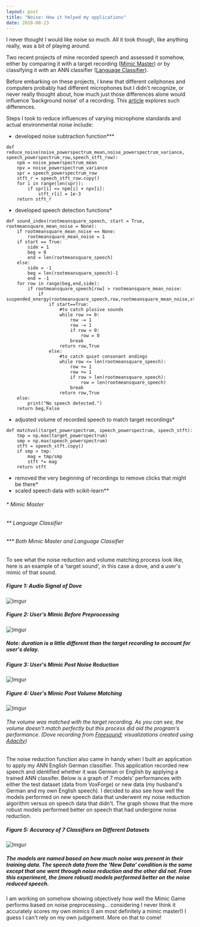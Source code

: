 ```yaml
---
layout: post
title: "Noise: How it helped my applications"
date: 2018-08-23
--- 
```


I never thought I would like noise so much. All it took though, like anything really, was a bit of playing around. 

Two recent projects of mine recorded speech and assessed it somehow, either by comparing it with a target recording (<a href="https://a-n-rose.github.io/2018/08/24/mimic-master-pitchcurve-vs-fingerprint.html">Mimic Master</a>) or by classifying it with an ANN classifier (<a href="https://a-n-rose.github.io/2018/08/22/language-classifier.html">Language Classifier</a>).

Before embarking on these projects, I knew that different cellphones and computers probably had different microphones but I didn't recognize, or never really thought about, how much just those differences alone would influence 'background noise' of a recording. This <a href="https://www.ncbi.nlm.nih.gov/pmc/articles/PMC5426841/pdf/sensors-17-00917.pdf">article</a> explores such differences. 

Steps I took to reduce influences of varying microphone standards and actual environmental noise include:
* developed noise subtraction function***
```
def reduce_noise(noise_powerspectrum_mean,noise_powerspectrum_variance, speech_powerspectrum_row,speech_stft_row):
    npm = noise_powerspectrum_mean
    npv = noise_powerspectrum_variance
    spr = speech_powerspectrum_row
    stft_r = speech_stft_row.copy()
    for i in range(len(spr)):
        if spr[i] <= npm[i] + npv[i]:
            stft_r[i] = 1e-3
    return stft_r
```
* developed speech detection functions*
```
def sound_index(rootmeansquare_speech, start = True, rootmeansquare_mean_noise = None):
    if rootmeansquare_mean_noise == None:
        rootmeansquare_mean_noise = 1
    if start == True:
        side = 1
        beg = 0
        end = len(rootmeansquare_speech)
    else:
        side = -1
        beg = len(rootmeansquare_speech)-1
        end = -1
    for row in range(beg,end,side):
        if rootmeansquare_speech[row] > rootmeansquare_mean_noise:
            if suspended_energy(rootmeansquare_speech,row,rootmeansquare_mean_noise,start=start):
                if start==True:
                    #to catch plosive sounds
                    while row >= 0:
                        row -= 1
                        row -= 1
                        if row < 0:
                            row = 0
                        break
                    return row,True
                else:
                    #to catch quiet consonant endings
                    while row <= len(rootmeansquare_speech):
                        row += 1
                        row += 1
                        if row > len(rootmeansquare_speech):
                            row = len(rootmeansquare_speech)
                        break
                    return row,True
    else:
        print("No speech detected.")
    return beg,False
```
* adjusted volume of recorded speech to match target recordings*
```
def matchvol(target_powerspectrum, speech_powerspectrum, speech_stft):
    tmp = np.max(target_powerspectrum)
    smp = np.max(speech_powerspectrum)
    stft = speech_stft.copy()
    if smp > tmp:
        mag = tmp/smp
        stft *= mag
    return stft
```
* removed the very beginning of recordings to remove clicks that might be there*
* scaled speech data with scikit-learn**

###### * Mimic Master 
###### ** Language Classifier
###### *** Both Mimic Master and Language Classifier



To see what the noise reduction and volume matching process look like, here is an example of a 'target sound', in this case a dove, and a user's mimic of that sound. 
##### Figure 1: Audio Signal of Dove
![Imgur](https://i.imgur.com/9JjFU77.png?1)
##### Figure 2: User's Mimic Before Preprocessing
![Imgur](https://i.imgur.com/B79OTih.png?1)
##### Note: duration is a little different than the target recording to account for user's delay.
##### Figure 3: User's Mimic Post Noise Reduction
![Imgur](https://i.imgur.com/juexi3F.png?1)
##### Figure 4: User's Mimic Post Volume Matching
![Imgur](https://i.imgur.com/jp24Gf8.png?1)
###### The volume was matched with the target recording. As you can see, the volume doesn't match perfectly but this process did aid the program's performance. (Dove recording from <a href="https://freesound.org/">Freesound</a>; visualizations created using <a href="https://www.audacityteam.org/">Adacity</a>)

The noise reduction function also came in handy when I built an application to apply my ANN English German classifier. This application recorded new speech and identified whether it was German or English by applying a trained ANN classifer. Below is a graph of 7 models' performances with either the test dataset (data from VoxForge) or new data (my husband's German and my own English speech). I decided to also see how well the models performed on new speech data that underwent my noise reduction algorithm versus on speech data that didn't. The graph shows that the more robust models performed better on speech that had undergone noise reduction.

##### Figure 5: Accuracy of 7 Classifiers on Different Datasets
![Imgur](https://i.imgur.com/YH9xOAo.png)
##### The models are named based on how much noise was present in their training data. The speech data from the 'New Data' condition is the same except that one went through noise reduction and the other did not. From this experiment, the (more robust) models performed better on the noise reduced speech.

I am working on somehow showing objectively how well the Mimic Game performs based on noise preprocessing... considering I never think it accurately scores my own mimics (I am most definitely a mimic master!) I guess I can't rely on my own judgement. More on that to come!

